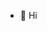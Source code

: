 - 👋 Hi

<!---
rxxdy/rxxdy is a ✨ special ✨ repository because its `README.md` (this file) appears on your GitHub profile.
You can click the Preview link to take a look at your changes.
--->
